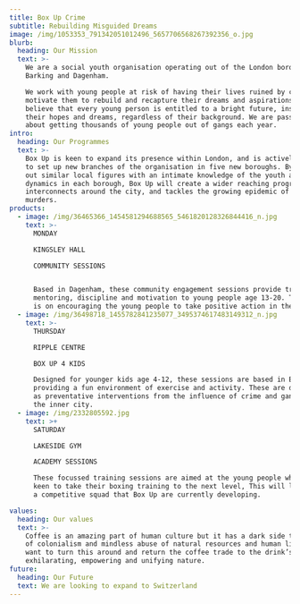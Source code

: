```yaml
---
title: Box Up Crime
subtitle: Rebuilding Misguided Dreams
image: /img/1053353_791342051012496_5657706568267392356_o.jpg
blurb:
  heading: Our Mission
  text: >-
    We are a social youth organisation operating out of the London borough
    Barking and Dagenham.

    We work with young people at risk of having their lives ruined by crime and
    motivate them to rebuild and recapture their dreams and aspirations. We
    believe that every young person is entitled to a bright future, inspired by
    their hopes and dreams, regardless of their background. We are passionate
    about getting thousands of young people out of gangs each year.
intro:
  heading: Our Programmes
  text: >-
    Box Up is keen to expand its presence within London, and is actively working
    to set up new branches of the organisation in five new boroughs. By seeking
    out similar local figures with an intimate knowledge of the youth and gang
    dynamics in each borough, Box Up will create a wider reaching program that
    interconnects around the city, and tackles the growing epidemic of teenage
    murders.
products:
  - image: /img/36465366_1454581294688565_5461820128326844416_n.jpg
    text: >-
      MONDAY

      KINGSLEY HALL

      COMMUNITY SESSIONS


      Based in Dagenham, these community engagement sessions provide training,
      mentoring, discipline and motivation to young people age 13-20. The focus
      is on encouraging the young people to take positive action in their lives.
  - image: /img/36498718_1455782841235077_3495374617483149312_n.jpg
    text: >-
      THURSDAY

      RIPPLE CENTRE

      BOX UP 4 KIDS

      Designed for younger kids age 4-12, these sessions are based in Barking,
      providing a fun environment of exercise and activity. These are designed
      as preventative interventions from the influence of crime and gangs within
      the inner city.
  - image: /img/2332805592.jpg
    text: >+
      SATURDAY

      LAKESIDE GYM

      ACADEMY SESSIONS

      These focussed training sessions are aimed at the young people who are
      keen to take their boxing training to the next level, This will lead into
      a competitive squad that Box Up are currently developing.

values:
  heading: Our values
  text: >-
    Coffee is an amazing part of human culture but it has a dark side too – one
    of colonialism and mindless abuse of natural resources and human lives. We
    want to turn this around and return the coffee trade to the drink’s
    exhilarating, empowering and unifying nature.
future:
  heading: Our Future
  text: We are looking to expand to Switzerland
---
```


